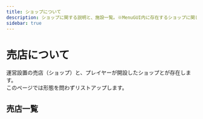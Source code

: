 ```yaml
---
title: ショップについて
description: ショップに関する説明と、施設一覧。※MenuGUI内に存在するショップに関しても載せておきたい？形式は要検討。
sidebar: true
---
```


# 売店について
運営設置の売店（ショップ）と、プレイヤーが開設したショップとが存在します。  
このページでは形態を問わずリストアップします。

## 売店一覧

